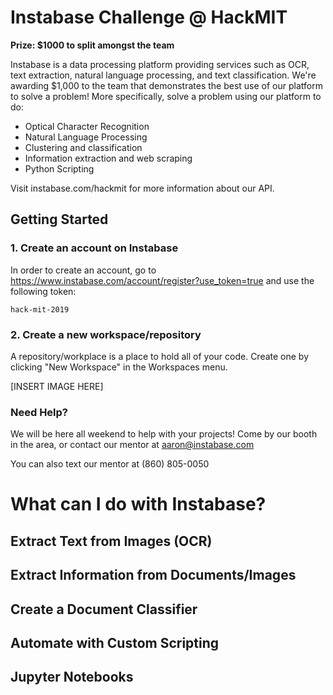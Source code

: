 # Instabase Challenge @ HackMIT

**Prize: $1000 to split amongst the team**

Instabase is a data processing platform providing services such as OCR, text extraction, natural language processing, and text classification. We're awarding $1,000 to the team that demonstrates the best use of our platform to solve a problem! More specifically, solve a problem using our platform to do:

* Optical Character Recognition
* Natural Language Processing
* Clustering and classification
* Information extraction and web scraping
* Python Scripting

Visit instabase.com/hackmit for more information about our API.


## Getting Started

### 1. Create an account on Instabase

In order to create an account, go to https://www.instabase.com/account/register?use_token=true and use the following token:

```
hack-mit-2019
```

### 2. Create a new workspace/repository

A repository/workplace is a place to hold all of your code. Create one by clicking "New Workspace" in the Workspaces menu.

[INSERT IMAGE HERE]

### Need Help?

We will be here all weekend to help with your projects! Come by our booth in the area, or contact our mentor at aaron@instabase.com

You can also text our mentor at (860) 805-0050


# What can I do with Instabase?

## Extract Text from Images (OCR)

## Extract Information from Documents/Images

## Create a Document Classifier

## Automate with Custom Scripting

## Jupyter Notebooks
